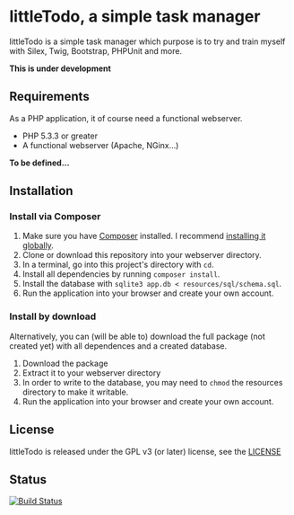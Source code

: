 littleTodo, a simple task manager
=================================

littleTodo is a simple task manager which purpose is to try and train myself with Silex, Twig, Bootstrap, PHPUnit and more.

**This is under development**


Requirements
------------

As a PHP application, it of course need a functional webserver.
  * PHP 5.3.3 or greater
  * A functional webserver (Apache, NGinx...)

**To be defined...**


Installation
------------

### Install via Composer

1. Make sure you have [Composer](http://getcomposer.org/) installed. I recommend [installing it globally](http://getcomposer.org/doc/00-intro.md#globally).
2. Clone or download this repository into your webserver directory.
3. In a terminal, go into this project's directory with `cd`.
4. Install all dependencies by running `composer install`.
5. Install the database with `sqlite3 app.db < resources/sql/schema.sql`.
6. Run the application into your browser and create your own account.


### Install by download

Alternatively, you can (will be able to) download the full package (not created yet) with all dependences and a created database.
1. Download the package
2. Extract it to your webserver directory
3. In order to write to the database, you may need to `chmod` the resources directory to make it writable.
4. Run the application into your browser and create your own account.

License
-------

littleTodo is released under the GPL v3 (or later) license, see the [LICENSE](LICENSE)

Status
------
[![Build Status](https://travis-ci.org/Neeftarah/littleTodo.svg?branch=master)](https://travis-ci.org/Neeftarah/littleTodo)